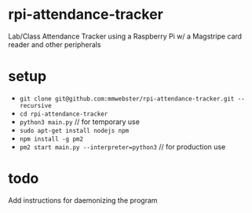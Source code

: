 # rpi-attendance-tracker
Lab/Class Attendance Tracker using a Raspberry Pi w/ a Magstripe card reader and other peripherals

# setup
* `git clone git@github.com:mmwebster/rpi-attendance-tracker.git --recursive`
* `cd rpi-attendance-tracker`
* `python3 main.py` // for temporary use
* `sudo apt-get install nodejs npm`
* `npm install -g pm2`
* `pm2 start main.py --interpreter=python3` // for production use

# todo
Add instructions for daemonizing the program
